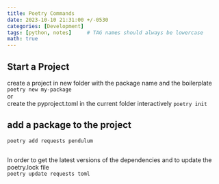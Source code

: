 ```yaml
---
title: Poetry Commands
date: 2023-10-10 21:31:00 +/-0530
categories: [Development]
tags: [python, notes]     # TAG names should always be lowercase
math: true
---
```

 
 ## Start a Project

create a project in new folder with the package name and the boilerplate  
`poetry new my-package`  
or  
create the pyproject.toml in the current folder interactively
`poetry init`  

## add a package to the project  
`poetry add requests pendulum`  

## 

In order to get the latest versions of the dependencies and to update the poetry.lock file  
`poetry update requests toml`  
